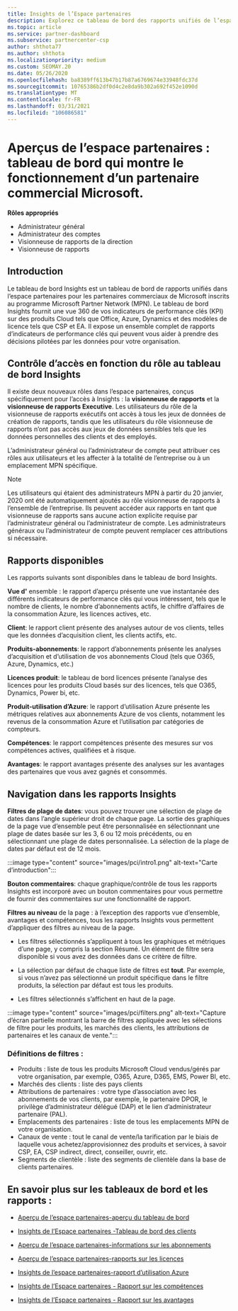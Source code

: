 ```yaml
---
title: Insights de l’Espace partenaires
description: Explorez ce tableau de bord des rapports unifiés de l’espace partenaires. Découvrez comment vous utilisez les indicateurs de performance clés (KPI) pour les ventes et le déploiement, le développement client et bien plus encore.
ms.topic: article
ms.service: partner-dashboard
ms.subservice: partnercenter-csp
author: shthota77
ms.author: shthota
ms.localizationpriority: medium
ms.custom: SEOMAY.20
ms.date: 05/26/2020
ms.openlocfilehash: ba8389ff613b47b17b87a6769674e33948fdc37d
ms.sourcegitcommit: 10765386b2df0d4c2e8da9b302a692f452e1090d
ms.translationtype: MT
ms.contentlocale: fr-FR
ms.lasthandoff: 03/31/2021
ms.locfileid: "106086581"
---
```

# <a name="partner-center-insights---a-dashboard-that-shows-how-a-microsoft-commercial-partner-is-doing"></a>Aperçus de l’espace partenaires : tableau de bord qui montre le fonctionnement d’un partenaire commercial Microsoft.

**Rôles appropriés**

- Administrateur général
- Administrateur des comptes
- Visionneuse de rapports de la direction
- Visionneuse de rapports

## <a name="introduction"></a>Introduction

Le tableau de bord Insights est un tableau de bord de rapports unifiés dans l’espace partenaires pour les partenaires commerciaux de Microsoft inscrits au programme Microsoft Partner Network (MPN). Le tableau de bord Insights fournit une vue 360 de vos indicateurs de performance clés (KPI) sur des produits Cloud tels que Office, Azure, Dynamics et des modèles de licence tels que CSP et EA. Il expose un ensemble complet de rapports d’indicateurs de performance clés qui peuvent vous aider à prendre des décisions pilotées par les données pour votre organisation. 

## <a name="role-based-access-control-to-the-insights-dashboard"></a>Contrôle d’accès en fonction du rôle au tableau de bord Insights

Il existe deux nouveaux rôles dans l’espace partenaires, conçus spécifiquement pour l’accès à Insights : la **visionneuse de rapports** et la **visionneuse de rapports Executive**. Les utilisateurs du rôle de la visionneuse de rapports exécutifs ont accès à tous les jeux de données de création de rapports, tandis que les utilisateurs du rôle visionneuse de rapports n’ont pas accès aux jeux de données sensibles tels que les données personnelles des clients et des employés. 

L’administrateur général ou l’administrateur de compte peut attribuer ces rôles aux utilisateurs et les affecter à la totalité de l’entreprise ou à un emplacement MPN spécifique.  

>[!Note] 
>Les utilisateurs qui étaient des administrateurs MPN à partir du 20 janvier, 2020 ont été automatiquement ajoutés au rôle visionneuse de rapports à l’ensemble de l’entreprise. Ils peuvent accéder aux rapports en tant que visionneuse de rapports sans aucune action explicite requise par l’administrateur général ou l’administrateur de compte. Les administrateurs généraux ou l’administrateur de compte peuvent remplacer ces attributions si nécessaire. 

## <a name="reports-available"></a>Rapports disponibles

Les rapports suivants sont disponibles dans le tableau de bord Insights.

**Vue d'** ensemble : le rapport d’aperçu présente une vue instantanée des différents indicateurs de performance clés qui vous intéressent, tels que le nombre de clients, le nombre d’abonnements actifs, le chiffre d’affaires de la consommation Azure, les licences actives, etc.

**Client**: le rapport client présente des analyses autour de vos clients, telles que les données d’acquisition client, les clients actifs, etc.

**Produits-abonnements**: le rapport d’abonnements présente les analyses d’acquisition et d’utilisation de vos abonnements Cloud (tels que O365, Azure, Dynamics, etc.)

**Licences produit**: le tableau de bord licences présente l’analyse des licences pour les produits Cloud basés sur des licences, tels que O365, Dynamics, Power bi, etc.

**Produit-utilisation d’Azure**: le rapport d’utilisation Azure présente les métriques relatives aux abonnements Azure de vos clients, notamment les revenus de la consommation Azure et l’utilisation par catégories de compteurs.

**Compétences**: le rapport compétences présente des mesures sur vos compétences actives, qualifiées et à risque.

**Avantages**: le rapport avantages présente des analyses sur les avantages des partenaires que vous avez gagnés et consommés.

## <a name="navigating-the-insights-reports"></a>Navigation dans les rapports Insights

**Filtres de plage de dates**: vous pouvez trouver une sélection de plage de dates dans l’angle supérieur droit de chaque page. La sortie des graphiques de la page vue d’ensemble peut être personnalisée en sélectionnant une plage de dates basée sur les 3, 6 ou 12 mois précédents, ou en sélectionnant une plage de dates personnalisée. La sélection de la plage de dates par défaut est de 12 mois. 

:::image type="content" source="images/pci/intro1.png" alt-text="Carte d’introduction":::

**Bouton commentaires**: chaque graphique/contrôle de tous les rapports Insights est incorporé avec un bouton commentaires pour vous permettre de fournir des commentaires sur une fonctionnalité de rapport. 

 
**Filtres au niveau** de la page : à l’exception des rapports vue d’ensemble, avantages et compétences, tous les rapports Insights vous permettent d’appliquer des filtres au niveau de la page. 

- Les filtres sélectionnés s’appliquent à tous les graphiques et métriques d’une page, y compris la section Résumé. Un élément de filtre sera disponible si vous avez des données dans ce critère de filtre. 

- La sélection par défaut de chaque liste de filtres est **tout**. Par exemple, si vous n’avez pas sélectionné un produit spécifique dans le filtre produits, la sélection par défaut est tous les produits.

- Les filtres sélectionnés s’affichent en haut de la page. 

:::image type="content" source="images/pci/filters.png" alt-text="Capture d’écran partielle montrant la barre de filtres appliquée avec les sélections de filtre pour les produits, les marchés des clients, les attributions de partenaires et les canaux de vente.":::

### <a name="filters-definitions"></a>Définitions de filtres :

- Produits : liste de tous les produits Microsoft Cloud vendus/gérés par votre organisation, par exemple, O365, Azure, D365, EMS, Power BI, etc.
- Marchés des clients : liste des pays clients
- Attributions de partenaires : votre type d’association avec les abonnements de vos clients, par exemple, le partenaire DPOR, le privilège d’administrateur délégué (DAP) et le lien d’administrateur partenaire (PAL). 
- Emplacements des partenaires : liste de tous les emplacements MPN de votre organisation.
- Canaux de vente : tout le canal de vente/la tarification par le biais de laquelle vous achetez/approvisionnez des produits et services, à savoir CSP, EA, CSP indirect, direct, conseiller, ouvrir, etc.
- Segments de clientèle : liste des segments de clientèle dans la base de clients partenaires.

## <a name="read-about-each-of-the-dashboards-and-reports"></a>En savoir plus sur les tableaux de bord et les rapports :

- [Aperçu de l’espace partenaires-aperçu du tableau de bord](pci-overview-report.md)

- [Insights de l’Espace partenaires -Tableau de bord des clients](pci-customer-report.md)

- [Aperçu de l’espace partenaires-informations sur les abonnements](pci-product-subscriptions-report.md)

- [Aperçu de l’espace partenaires-rapports sur les licences](pci-product-licenses-report.md)

- [Insights de l’espace partenaires-rapport d’utilisation Azure](pci-azure-usage-report.md)

- [Insights de l’Espace partenaires - Rapport sur les compétences](pci-competencies-report.md)

- [Insights de l’Espace partenaires - Rapport sur les avantages](pci-benefits-report.md)
